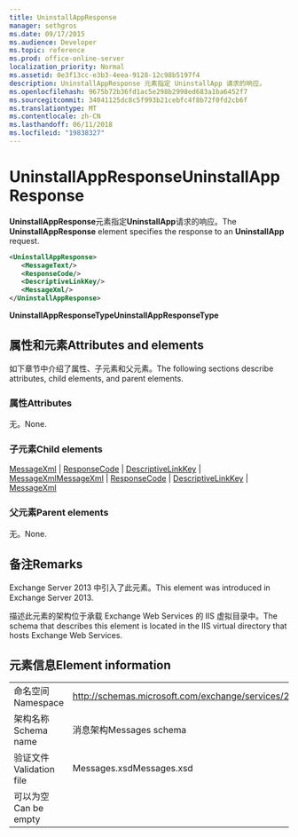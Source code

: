 ```yaml
---
title: UninstallAppResponse
manager: sethgros
ms.date: 09/17/2015
ms.audience: Developer
ms.topic: reference
ms.prod: office-online-server
localization_priority: Normal
ms.assetid: 0e3f13cc-e3b3-4eea-9128-12c98b5197f4
description: UninstallAppResponse 元素指定 UninstallApp 请求的响应。
ms.openlocfilehash: 9675b72b36fd1ac5e298b2998ed683a1ba6452f7
ms.sourcegitcommit: 34041125dc8c5f993b21cebfc4f8b72f0fd2cb6f
ms.translationtype: MT
ms.contentlocale: zh-CN
ms.lasthandoff: 06/11/2018
ms.locfileid: "19838327"
---
```

# <a name="uninstallappresponse"></a><span data-ttu-id="a6afe-103">UninstallAppResponse</span><span class="sxs-lookup"><span data-stu-id="a6afe-103">UninstallAppResponse</span></span>

<span data-ttu-id="a6afe-104">**UninstallAppResponse**元素指定**UninstallApp**请求的响应。</span><span class="sxs-lookup"><span data-stu-id="a6afe-104">The **UninstallAppResponse** element specifies the response to an **UninstallApp** request.</span></span> 
  
```XML
<UninstallAppResponse>
   <MessageText/>
   <ResponseCode/>
   <DescriptiveLinkKey/>
   <MessageXml/>
</UninstallAppResponse>
```

 <span data-ttu-id="a6afe-105">**UninstallAppResponseType**</span><span class="sxs-lookup"><span data-stu-id="a6afe-105">**UninstallAppResponseType**</span></span>
## <a name="attributes-and-elements"></a><span data-ttu-id="a6afe-106">属性和元素</span><span class="sxs-lookup"><span data-stu-id="a6afe-106">Attributes and elements</span></span>

<span data-ttu-id="a6afe-107">如下章节中介绍了属性、子元素和父元素。</span><span class="sxs-lookup"><span data-stu-id="a6afe-107">The following sections describe attributes, child elements, and parent elements.</span></span>
  
### <a name="attributes"></a><span data-ttu-id="a6afe-108">属性</span><span class="sxs-lookup"><span data-stu-id="a6afe-108">Attributes</span></span>

<span data-ttu-id="a6afe-109">无。</span><span class="sxs-lookup"><span data-stu-id="a6afe-109">None.</span></span>
  
### <a name="child-elements"></a><span data-ttu-id="a6afe-110">子元素</span><span class="sxs-lookup"><span data-stu-id="a6afe-110">Child elements</span></span>

<span data-ttu-id="a6afe-111">[MessageXml](messagexml.md) | [ResponseCode](responsecode.md) | [DescriptiveLinkKey](descriptivelinkkey.md) | [MessageXml](messagexml.md)</span><span class="sxs-lookup"><span data-stu-id="a6afe-111">[MessageXml](messagexml.md) | [ResponseCode](responsecode.md) | [DescriptiveLinkKey](descriptivelinkkey.md) | [MessageXml](messagexml.md)</span></span>
  
### <a name="parent-elements"></a><span data-ttu-id="a6afe-112">父元素</span><span class="sxs-lookup"><span data-stu-id="a6afe-112">Parent elements</span></span>

<span data-ttu-id="a6afe-113">无。</span><span class="sxs-lookup"><span data-stu-id="a6afe-113">None.</span></span>
  
## <a name="remarks"></a><span data-ttu-id="a6afe-114">备注</span><span class="sxs-lookup"><span data-stu-id="a6afe-114">Remarks</span></span>

<span data-ttu-id="a6afe-115">Exchange Server 2013 中引入了此元素。</span><span class="sxs-lookup"><span data-stu-id="a6afe-115">This element was introduced in Exchange Server 2013.</span></span>
  
<span data-ttu-id="a6afe-116">描述此元素的架构位于承载 Exchange Web Services 的 IIS 虚拟目录中。</span><span class="sxs-lookup"><span data-stu-id="a6afe-116">The schema that describes this element is located in the IIS virtual directory that hosts Exchange Web Services.</span></span>
  
## <a name="element-information"></a><span data-ttu-id="a6afe-117">元素信息</span><span class="sxs-lookup"><span data-stu-id="a6afe-117">Element information</span></span>

|||
|:-----|:-----|
|<span data-ttu-id="a6afe-118">命名空间</span><span class="sxs-lookup"><span data-stu-id="a6afe-118">Namespace</span></span>  <br/> |http://schemas.microsoft.com/exchange/services/2006/messages  <br/> |
|<span data-ttu-id="a6afe-119">架构名称</span><span class="sxs-lookup"><span data-stu-id="a6afe-119">Schema name</span></span>  <br/> |<span data-ttu-id="a6afe-120">消息架构</span><span class="sxs-lookup"><span data-stu-id="a6afe-120">Messages schema</span></span>  <br/> |
|<span data-ttu-id="a6afe-121">验证文件</span><span class="sxs-lookup"><span data-stu-id="a6afe-121">Validation file</span></span>  <br/> |<span data-ttu-id="a6afe-122">Messages.xsd</span><span class="sxs-lookup"><span data-stu-id="a6afe-122">Messages.xsd</span></span>  <br/> |
|<span data-ttu-id="a6afe-123">可以为空</span><span class="sxs-lookup"><span data-stu-id="a6afe-123">Can be empty</span></span>  <br/> ||
   

